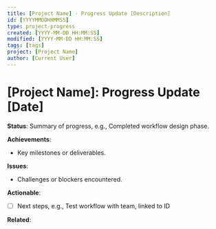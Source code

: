 ```yaml
---
title: [Project Name] - Progress Update [Description]
id: [YYYYMMDDHHMMSS] 
type: project-progress
created: [YYYY-MM-DD HH:MM:SS] 
modified: [YYYY-MM-DD HH:MM:SS] 
tags: [tags]
project: [Project Name]
author: [Current User]
---
```

# [Project Name]: Progress Update [Date]

**Status**:
Summary of progress, e.g., Completed workflow design phase.

**Achievements**:
- Key milestones or deliverables.

**Issues**:
- Challenges or blockers encountered.

**Actionable**:
- [ ] Next steps, e.g., Test workflow with team, linked to ID

**Related**:
 